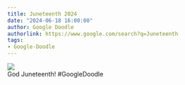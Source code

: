 ```yaml
---
title: Juneteenth 2024
date: "2024-06-18 16:00:00"
author: Google Doodle
authorlink: https://www.google.com/search?q=Juneteenth
tags:
- Google-Doodle
---
```

<img src="https://www.google.com/logos/doodles/2024/juneteenth-2024-6753651837110459-law.gif" referrerpolicy="no-referrer"><br>God Juneteenth! #GoogleDoodle